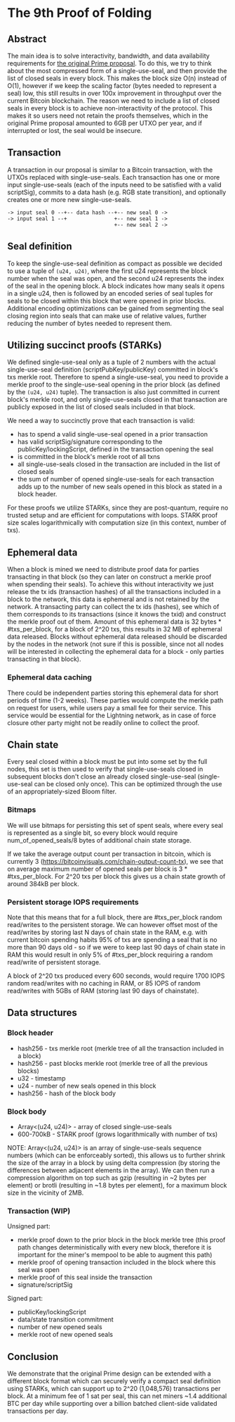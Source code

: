 # The 9th Proof of Folding

## Abstract

The main idea is to solve interactivity, bandwidth, and data availability requirements for [the original Prime proposal](https://github.com/LNP-BP/layer1). To do this, we try to think about the most compressed form of a single-use-seal, and then provide the list of closed seals in every block. This makes the block size O(n) instead of O(1), however if we keep the scaling factor (bytes needed to represent a seal) low, this still results in over 100x improvement in throughput over the current Bitcoin blockchain. The reason we need to include a list of closed seals in every block is to achieve non-interactivity of the protocol. This makes it so users need not retain the proofs themselves, which in the original Prime proposal amounted to 6GB per UTXO per year, and if interrupted or lost, the seal would be insecure.

## Transaction

A transaction in our proposal is similar to a Bitcoin transaction, with the UTXOs replaced with single-use-seals. Each transaction has one or more input single-use-seals (each of the inputs need to be satisfied with a valid scriptSig), commits to a data hash (e.g. RGB state transition), and optionally creates one or more new single-use-seals.

```
-> input seal 0 --+-- data hash --+-- new seal 0 ->
-> input seal 1 --+               +-- new seal 1 ->
                                  +-- new seal 2 ->
```

## Seal definition

To keep the single-use-seal definition as compact as possible we decided to use a tuple of `(u24, u24)`, where the first u24 represents the block number when the seal was open, and the second u24 represents the index of the seal in the opening block. A block indicates how many seals it opens in a single u24, then is followed by an encoded series of seal tuples for seals to be closed within this block that were opened in prior blocks. Additional encoding optimizations can be gained from segmenting the seal closing region into seals that can make use of relative values, further reducing the number of bytes needed to represent them.

## Utilizing succinct proofs (STARKs)

We defined single-use-seal only as a tuple of 2 numbers with the actual single-use-seal definition (scriptPubKey/publicKey) committed in block's txs merkle root. Therefore to spend a single-use-seal, you need to provide a merkle proof to the single-use-seal opening in the prior block (as defined by the `(u24, u24)` tuple). The transaction is also just committed in current block's merkle root, and only single-use-seals closed in that transaction are publicly exposed in the list of closed seals included in that block.

We need a way to succinctly prove that each transaction is valid:

- has to spend a valid single-use-seal opened in a prior transaction
- has valid scriptSig/signature corresponding to the publicKey/lockingScript, defined in the transaction opening the seal
- is committed in the block's merkle root of all txns
- all single-use-seals closed in the transaction are included in the list of closed seals
- the sum of number of opened single-use-seals for each transaction adds up to the number of new seals opened in this block as stated in a block header.

For these proofs we utilize STARKs, since they are post-quantum, require no trusted setup and are efficient for computations with loops. STARK proof size scales logarithmically with computation size (in this context, number of txs).

## Ephemeral data

When a block is mined we need to distribute proof data for parties transacting in that block (so they can later on construct a merkle proof when spending their seals). To achieve this without interactivity we just release the tx ids (transaction hashes) of all the transactions included in a block to the network, this data is ephemeral and is not retained by the network. A transacting party can collect the tx ids (hashes), see which of them corresponds to its transactions (since it knows the txid) and construct the merkle proof out of them. Amount of this ephemeral data is 32 bytes \* #txs_per_block, for a block of 2^20 txs, this results in 32 MB of ephemeral data released. Blocks without ephemeral data released should be discarded by the nodes in the network (not sure if this is possible, since not all nodes will be interested in collecting the ephemeral data for a block - only parties transacting in that block).

### Ephemeral data caching

There could be independent parties storing this ephemeral data for short periods of time (1-2 weeks). These parties would compute the merkle path on request for users, while users pay a small fee for their service. This service would be essential for the Lightning network, as in case of force closure other party might not be readily online to collect the proof.

## Chain state

Every seal closed within a block must be put into some set by the full nodes, this set is then used to verify that single-use-seals closed in subsequent blocks don't close an already closed single-use-seal (single-use-seal can be closed only once). This can be optimized through the use of an appropriately-sized Bloom filter.

### Bitmaps

We will use bitmaps for persisting this set of spent seals, where every seal is represented as a single bit, so every block would require num_of_opened_seals/8 bytes of additional chain state storage.

If we take the average output count per transaction in bitcoin, which is currently 3 (https://bitcoinvisuals.com/chain-output-count-tx), we see that on average maximum number of opened seals per block is 3 \* #txs_per_block. For 2^20 txs per block this gives us a chain state growth of around 384kB per block.

### Persistent storage IOPS requirements

Note that this means that for a full block, there are #txs_per_block random read/writes to the persistent storage. We can however offset most of the read/writes by storing last N days of chain state in the RAM, e.g. with current bitcoin spending habits 95% of txs are spending a seal that is no more than 90 days old - so if we were to keep last 90 days of chain state in RAM this would result in only 5% of #txs_per_block requiring a random read/write of persistent storage.

A block of 2^20 txs produced every 600 seconds, would require 1700 IOPS random read/writes with no caching in RAM, or 85 IOPS of random read/writes with 5GBs of RAM (storing last 90 days of chainstate).

## Data structures

### Block header

- hash256 - txs merkle root (merkle tree of all the transaction included in a block)
- hash256 - past blocks merkle root (merkle tree of all the previous blocks)
- u32 - timestamp
- u24 - number of new seals opened in this block
- hash256 - hash of the block body

### Block body

- Array<(u24, u24)> - array of closed single-use-seals
- 600-700kB - STARK proof (grows logarithmically with number of txs)

NOTE: Array<(u24, u24)> is an array of single-use-seals sequence numbers (which can be enforceably sorted), this allows us to further shrink the size of the array in a block by using delta compression (by storing the differences between adjacent elements in the array). We can then run a compression algorithm on top such as gzip (resulting in ~2 bytes per element) or brotli (resulting in ~1.8 bytes per element), for a maximum block size in the vicinity of 2MB.

### Transaction (WIP)

Unsigned part:

- merkle proof down to the prior block in the block merkle tree (this proof path changes deterministically with every new block, therefore it is important for the miner's mempool to be able to augment this path)
- merkle proof of opening transaction included in the block where this seal was open
- merkle proof of this seal inside the transaction
- signature/scriptSig

Signed part:

- publicKey/lockingScript
- data/state transition commitment
- number of new opened seals
- merkle root of new opened seals

## Conclusion

We demonstrate that the original Prime design can be extended with a different block format which can securely verify a compact seal definition using STARKs, which can support up to 2^20 (1,048,576) transactions per block. At a minimum fee of 1 sat per seal, this can net miners ~1.4 additional BTC per day while supporting over a billion batched client-side validated transactions per day.
